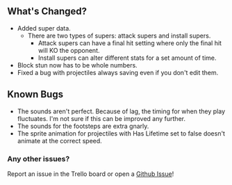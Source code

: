 ## What's Changed?

* Added super data.
  * There are two types of supers: attack supers and install supers.
    * Attack supers can have a final hit setting where only the final hit will KO the opponent.
    * Install supers can alter different stats for a set amount of time.
* Block stun now has to be whole numbers.
* Fixed a bug with projectiles always saving even if you don't edit them.

## Known Bugs

* The sounds aren't perfect. Because of lag, the timing for when they play fluctuates. I'm not sure if this can be improved any further.
* The sounds for the footsteps are extra gnarly.
* The sprite animation for projectiles with Has Lifetime set to false doesn't animate at the correct speed.

### Any other issues?

Report an issue in the Trello board or open a [Github Issue](https://github.com/KnockoutArcade/Character-Data-Editor/issues/new)!
